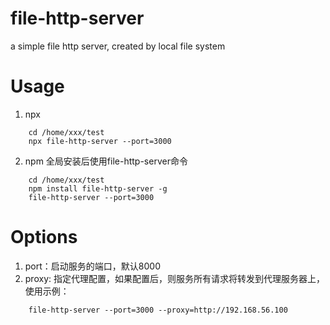 # file-http-server
a simple file http server, created by local file system
# Usage
1. npx
```
    cd /home/xxx/test
    npx file-http-server --port=3000
```
2. npm 全局安装后使用file-http-server命令

```
    cd /home/xxx/test
    npm install file-http-server -g
    file-http-server --port=3000
```
# Options
1. port：启动服务的端口，默认8000
2. proxy: 指定代理配置，如果配置后，则服务所有请求将转发到代理服务器上，使用示例：
```
    file-http-server --port=3000 --proxy=http://192.168.56.100
```